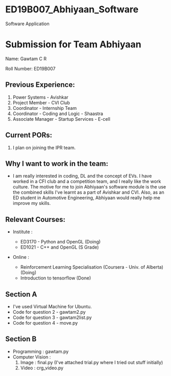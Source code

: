 # ED19B007_Abhiyaan_Software

Software Application

Submission for Team Abhiyaan
============================

Name: Gawtam C R

Roll Number: ED19B007

Previous Experience: 
--------------------
1. Power Systems - Avishkar
2. Project Member - CVI Club
3. Coordinator - Internship Team
4. Coordinator - Coding and Logic - Shaastra
5. Associate Manager - Startup Services - E-cell

Current PORs:
-------------
1. I plan on joining the IPR team. 


Why I want to work in the team:
------------------------------
- I am really interested in coding, DL and the concept of EVs. I have worked in a CFI club and a competition team, and I really like the work culture. The motive for me to join Abhiyaan's software module is the use the combined skills I've learnt as a part of Avishkar and CVI. Also, as an ED student in Automotive Engineering, Abhiyaan would really help me improve my skills. 

Relevant Courses:
-----------------
- Institute : 
   - ED3170 - Python and OpenGL (Doing)
   - ED1021 - C++ and OpenGL (S Grade)

- Online :
   - Reinforcement Learning Specialisation (Coursera - Univ. of Alberta) (Doing)
   - Introduction to tensorflow (Done)

Section A
---------
 - I've used Virtual Machine for Ubuntu. 
 - Code for question 2 - gawtam2.py 
 - Code for question 3 - gawtam2list.py
 - Code for question 4 - move.py

Section B
---------
 - Programming : gawtam.py
 - Computer Vision : 
    1. Image : final.py (I've attached trial.py where I tried out stuff initially)
    2. Video : crg_video.py

